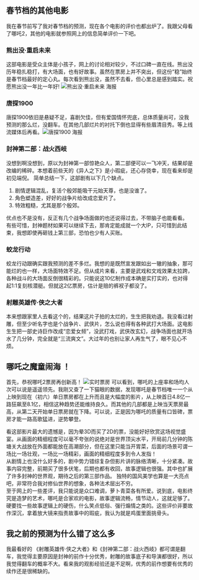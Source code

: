 <div style="display:none;" class="author">
{
    "title": "2025春节档影评",
    "date" : "2025-02-02",
    "weather" : "cloudy",
    "description": "聊一聊《哪吒之魔童闹海》的观后感，总结下来就是：10分满分！",
    "tag" : ["生活","随笔"]
}
</div>



## 春节档的其他电影
我在春节前写了我对春节档的预测，现在各个电影的评价也都出炉了。我跟父母看了哪吒2，其他的电影就参照网上的信息简单评价一下吧。

### 熊出没·重启未来
这部电影是受众主体是小孩子，网上的讨论相对较少，不过口碑一直在线。熊出没历年稳扎稳打，有大场面，也有好故事。虽然在票房上并不突出，但这份“稳”始终是春节档最好的定心丸。每次看到熊出没，虽然不去看，但心里总是感到踏实。祝愿熊出没一年比一年好! ![熊出没·重启未来 海报](https://pic4.zhimg.com/80/v2-2a8690b8785e6468bdd4df39297a2105_720w.webp)   

### 唐探1900
唐探1900依旧是悬疑不足，喜剧欠佳，但有爱国情怀兜底，总体质量尚可，没我预测的那么烂，没翻车。在其他几部烂片的衬托下倒也显得有些眉清目秀。等上线流媒体后再看。![唐探1900 海报](https://picx.zhimg.com/v2-0ec03eda0809408f07f1bcc0cbe9014f_r.jpg)      


### 封神第二部：战火西岐
没想到啊没想到，原以为封神第一部惊艳众人，第二部便可以一飞冲天，结果却是改编的稀碎。本想着前些天的《异人之下》是小瑕疵，还心存侥幸，现在看来却是初见端倪。
简单总结一下，这部剧有以下几个缺点。   
1. 剧情逻辑混乱，复活个殷郊能吸干元始天尊，也是没谁了。
2. 角色塑造差，好好的战争片给改成恋爱片了。
3. 特效粗糙，尤其是那个殷郊。

优点也不是没有，反正有几个战争场面做的也还说得过去，不带脑子也能看看。   
有些可惜，封神题材如果可以继续下去，那肯定能成就一个大IP，只可惜到此结束，我想即使再砸钱上第三部，恐怕也少有人买账。

### 蛟龙行动
蛟龙行动跟确实跟我预测的差不多烂。我想的是既然宣发跟如出一辙的抽象，那可能烂的也一样，大场面特效不足。但从成片来看，主要是武戏和文戏效果太拉跨，各种战斗的大场面反倒很精彩的。只能说这10亿制作成本确是实打实的，也对得起1:1复刻核潜艇。但就这2亿票房，估计是赔的裤衩子都没了。

### 射雕英雄传·侠之大者
本来想跟家里人去看这个的，结果这片子拍的太烂的，生生把我劝退。我没看过射雕，但至少听名字也是个战争片、武侠片，怎么说也得有各种武打大场面。这电影生生把一部史诗巨作改成“恋爱女频”，没武打戏，武侠改玄幻，战争场面也就开场水了几分钟，完全就是“三流爽文”。大过年的也别让家人再生气了，眼不见心不烦。

## 哪吒之魔童闹海 ！
首先，恭祝哪吒2票房再创新高！
![实时票房](https://pic2.zhimg.com/v2-eefe8f9e7d06701115c012938c6fddb3_r.jpg)
可以看到，哪吒的上座率和场均人次可以说是遥遥领先。我刚又查了一下猫眼的数据，发现哪吒是春节档唯一一个从上映到现在（初六）单日票房都在上升而且是大幅度的影片，从上映首日4.8亿一路狂飙至8.1亿，相信这种趋势还能维持良久。而其他的几部都是上映当天票房最高，从第二天开始单日票房就在下降。可以说，正是因为哪吒的质量有口皆碑，票房才能一路高歌猛进，逆势攀登。   

看这部影片最大的遗憾是，因为晕3D而买了2D的票，没能好好欣赏这场视觉盛宴。从画面的精细程度可以毫不夸张的说绝对是世界顶尖水平，开局前几分钟的陈塘关大战放在外面都能放在高潮部分，但在这里只能当开胃菜，后面的场景可谓一场比一场壮观，一场比一场精彩，画面的精细程度多到令人发指！   
从剧情上也没什么好多的，剧中势力错综复杂但影片讲的脉络清晰，十分紧凑。故事内容完整，前期买了很多伏笔，后期也都有收回，故事逻辑也很强。其中也扩展了许多封神的世界观，期待之后的第三部作品。
独特的国风美学也算是一大亮点吧，非常符合我对修仙世界的想象，各种法术层出不穷。   
至于网上的一些差评，我只能说是众口难调，萝卜青菜各有所爱。说到底，电影终究是造梦的艺术，哪吒是合家欢的电影，故事逻辑流畅，情节动人，这就足够了。硬要找一些故事逻辑上的硬伤，什么笑点低俗、强行煽情之类的。这些评价非要故作深沉，拿着放大镜来指责故事中的瑕疵，我认为就是鸡蛋里面挑骨头。

## 我之前的预测为什么错了这么多
我最看好的 《射雕英雄传·侠之大者》和《封神第二部：战火西岐》都可谓是翻车，我觉得主要原因是封神的前作十分优秀，射雕的故事底子和导演都很好，所以我觉得翻车的概率不大。看来我的观影经验还是不足啊，优秀的前作想要有优秀的续作还是很稀缺的。
